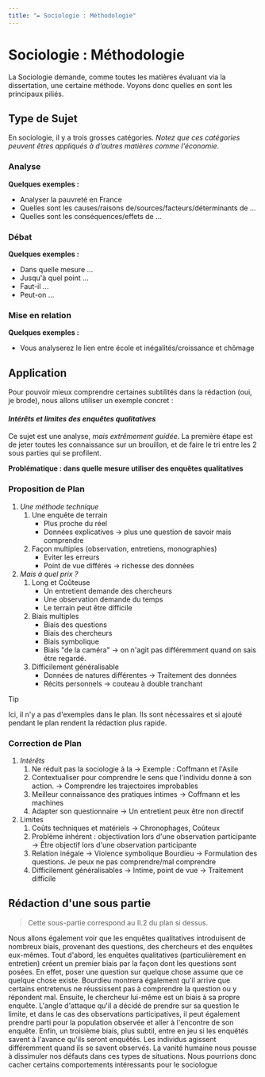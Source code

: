 ```yaml
---
title: "✒️ Sociologie : Méthodologie"
---
```


# Sociologie : Méthodologie

La Sociologie demande, comme toutes les matières évaluant via la dissertation, une certaine méthode. Voyons donc quelles en sont les principaux piliés.

## Type de Sujet

En sociologie, il y a trois grosses catégories. *Notez que ces catégories peuvent êtres appliqués à d'autres matières comme l'économie*.

### Analyse
**Quelques exemples :**
- Analyser la pauvreté en France
- Quelles sont les causes/raisons de/sources/facteurs/déterminants de ...
- Quelles sont les conséquences/effets de ...
### Débat
**Quelques exemples :**
- Dans quelle mesure ...
- Jusqu'à quel point ...
- Faut-il ...
- Peut-on ...
### Mise en relation
**Quelques exemples :**
- Vous analyserez le lien entre école et inégalités/croissance et chômage

## Application

Pour pouvoir mieux comprendre certaines subtilités dans la rédaction (oui, je brode), nous allons utiliser un exemple concret :

#### *Intérêts et limites des enquêtes qualitatives*

Ce sujet est une analyse, *mais extrêmement guidée*. La première étape est de jeter toutes les connaissance sur un brouillon, et de faire le tri entre les 2 sous parties qui se profilent.

**Problématique : dans quelle mesure utiliser des enquêtes qualitatives**
### Proposition de Plan

1. *Une méthode technique*
    1. Une enquête de terrain
	    - Plus proche du réel
	    - Données explicatives -> plus une question de savoir mais comprendre
    2. Façon multiples (observation, entretiens, monographies)
		- Eviter les erreurs
		- Point de vue différés -> richesse des données
2. *Mais à quel prix ?*
	1. Long et Coûteuse
		- Un entretient demande des chercheurs
		- Une observation demande du temps
		- Le terrain peut être difficile 
	2. Biais multiples
		- Biais des questions
		- Biais des chercheurs
		- Biais symbolique
		- Biais "de la caméra" -> on n'agit pas différemment quand on sais être regardé.
	3. Difficilement généralisable
		- Données de natures différentes -> Traitement des données
		- Récits personnels -> couteau à double tranchant

> [!TIP]
> Ici, il n'y a pas d'exemples dans le plan. Ils sont nécessaires et si ajouté pendant le plan rendent la rédaction plus rapide. 

### Correction de Plan
1. *Intérêts*
	1. Ne réduit pas la sociologie à la 
	   -> Exemple : Coffmann et l'Asile
	2. Contextualiser pour comprendre le sens que l'individu donne à son action.
	   -> Comprendre les trajectoires improbables
	3. Meilleur connaissance des pratiques intimes
	   -> Coffmann et les machines
	4. Adapter son questionnaire
	   -> Un entretient peux être non directif
2. Limites
	1. Coûts techniques et matériels
	   -> Chronophages, Coûteux 
	2. Problème inhérent : objectivation lors d'une observation participante
	   -> Être objectif lors d'une observation participante
	3. Relation inégale
	   -> Violence symbolique Bourdieu
	   -> Formulation des questions. Je peux ne pas comprendre/mal comprendre
	4. Difficilement généralisables
	   -> Intime, point de vue
	   -> Traitement difficile

## Rédaction d'une sous partie
> Cette sous-partie correspond au II.2 du plan si dessus.

Nous allons également voir que les enquêtes qualitatives introduisent de nombreux biais, provenant des questions, des chercheurs et des enquêtes eux-mêmes. Tout d'abord, les enquêtes qualitatives (particulièrement en entretien) créent un premier biais par la façon dont les questions sont posées. En effet, poser une question sur quelque chose assume que ce quelque chose existe. Bourdieu montrera également qu'il arrive que certains entretenus ne réussissent pas à comprendre la question ou y répondent mal. Ensuite, le chercheur lui-même est un biais à sa propre enquête. L'angle d'attaque qu'il a décidé de prendre sur sa question le limite, et dans le cas des observations participatives, il peut également prendre parti pour la population observée et aller à l'encontre de son enquête. Enfin, un troisième biais, plus subtil, entre en jeu si les enquêtés savent à l'avance qu'ils seront enquêtés. Les individus agissent différemment quand ils se savent observés. La vanité humaine nous pousse à dissimuler nos défauts dans ces types de situations. Nous pourrions donc cacher certains comportements intéressants pour le sociologue